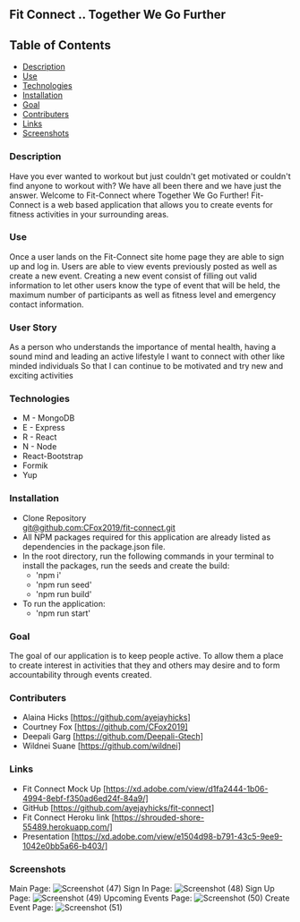 ## Fit Connect .. Together We Go Further

## Table of Contents

* [Description](#description)
* [Use](#use)
* [Technologies](#technologies)
* [Installation](#installation)
* [Goal](#goal)
* [Contributers](#contributers)
* [Links](#links)
* [Screenshots](#screenshots)
### Description
Have you ever wanted to workout but just couldn't get motivated or couldn't find anyone to workout with? We have all been there and we have just the answer. Welcome to Fit-Connect where Together We Go Further! Fit-Connect is a web based application that allows you to create events for fitness activities in your surrounding areas.

### Use
Once a user lands on the Fit-Connect site home page they are able to sign up and log in. Users are able to view events previously posted as well as create a new event. Creating a new event consist of filling out valid information to let other users know the type of event that will be held, the maximum number of participants as well as fitness level and emergency contact information.

### User Story
As a person who understands the importance of mental health, having a sound mind and leading an active lifestyle
I want to connect with other like minded individuals
So that I can continue to be motivated and try new and exciting activities

### Technologies
* M -  MongoDB
* E -  Express
* R -  React
* N -  Node
* React-Bootstrap
* Formik
* Yup

### Installation
* Clone Repository  
[git@github.com:CFox2019/fit-connect.git](git@github.com:CFox2019/fit-connect.git)  
* All NPM packages required for this application are already listed as dependencies in the package.json file.  
* In the root directory, run the following commands in your terminal to install the packages, run the seeds and create the build:  
    * 'npm i'
    * 'npm run seed'
    * 'npm run build'
* To run the application:  
    * 'npm run start'



### Goal
The goal of our application is to keep people active. To allow them a place to create interest in activities that they and others may desire and to form accountability through events created.

### Contributers
* Alaina Hicks [https://github.com/ayejayhicks]
* Courtney Fox [https://github.com/CFox2019]
* Deepali Garg [https://github.com/Deepali-Gtech]
* Wildnei Suane [https://github.com/wildnei]

### Links
* Fit Connect Mock Up [https://xd.adobe.com/view/d1fa2444-1b06-4994-8ebf-f350ad6ed24f-84a9/]
* GitHub [https://github.com/ayejayhicks/fit-connect]
* Fit Connect Heroku link [https://shrouded-shore-55489.herokuapp.com/]
* Presentation [https://xd.adobe.com/view/e1504d98-b791-43c5-9ee9-1042e0bb5a66-b403/]

### Screenshots
Main Page: ![Screenshot (47)](https://user-images.githubusercontent.com/73868232/119599285-4da9dd80-bdaa-11eb-909b-360391e939e2.png)
Sign In Page: ![Screenshot (48)](https://user-images.githubusercontent.com/73868232/119599368-7cc04f00-bdaa-11eb-88c6-63a74f25177a.png)
Sign Up Page: ![Screenshot (49)](https://user-images.githubusercontent.com/73868232/119599426-995c8700-bdaa-11eb-9a51-e360268cc41e.png)
Upcoming Events Page: ![Screenshot (50)](https://user-images.githubusercontent.com/73868232/119599466-aaa59380-bdaa-11eb-87e0-2ee01b1a9c79.png)
Create Event Page: ![Screenshot (51)](https://user-images.githubusercontent.com/73868232/119599508-c01abd80-bdaa-11eb-9b11-8fd247f0b179.png)




